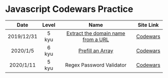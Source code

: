 # Javascript Codewars Practice

|    Date    | Level |                                                                                       Name                                                                                       |                                                Site Link                                                 |
| :--------: | :---: | :------------------------------------------------------------------------------------------------------------------------------------------------------------------------------: | :------------------------------------------------------------------------------------------------------: |
| 2019/12/31 | 5 kyu | [Extract the domain name from a URL](https://github.com/EternalPractice/Codewars-Practice/blob/master/Javascript/%5B5kyu%5D%20Extract%20the%20domain%20name%20from%20a%20URL.js) | [Codewars](https://www.codewars.com/kata/514a024011ea4fb54200004b/solutions/javascript/me/best_practice) |
|  2020/1/5  | 6 kyu |                       [Prefill an Array](https://github.com/EternalPractice/Codewars-Practice/blob/master/Javascript/%5B6kyu%5D%20Prefill%20an%20Array.js)                       | [Codewars](https://www.codewars.com/kata/54129112fb7c188740000162/solutions/javascript/me/best_practice) |
| 2020/1/11  | 5 kyu |                                                                             Regex Password Validator                                                                             | [Codewars](https://www.codewars.com/kata/52e1476c8147a7547a000811/solutions/javascript/me/best_practice) |
